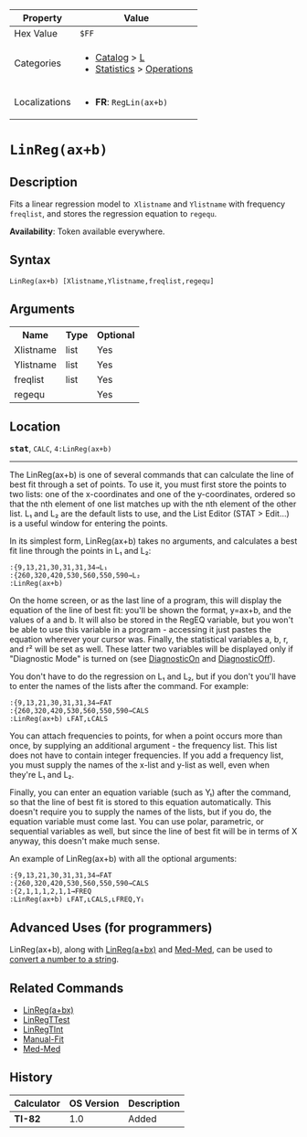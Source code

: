 | Property      | Value |
|---------------|-------|
| Hex Value     | `$FF`|
| Categories    | <ul><li>[Catalog](<../categories/Catalog.md>) > [L](<../categories/Catalog.md#L>)</li><li>[Statistics](<../categories/Statistics.md>) > [Operations](<../categories/Statistics.md#Operations>)</li></ul> |
| Localizations | <ul><li><b>FR</b>: `RegLin(ax+b) `</li></ul> |

# `LinReg(ax+b) `

## Description
Fits a linear regression model to` Xlistname` and `Ylistname` with frequency `freqlist`, and stores the regression equation to `regequ`.


<b>Availability</b>: Token available everywhere.

## Syntax
`LinReg(ax+b) [Xlistname,Ylistname,freqlist,regequ]`

## Arguments
<table>
<tr><th>Name</th><th>Type</th><th>Optional</th></tr>

<tr><td>Xlistname</td><td>list</td><td>Yes</td></tr>

<tr><td>Ylistname</td><td>list</td><td>Yes</td></tr>

<tr><td>freqlist</td><td>list</td><td>Yes</td></tr>

<tr><td>regequ</td><td></td><td>Yes</td></tr>

</table>

## Location
<tt><kbd><b>stat</b></kbd></tt>, `CALC`, `4:LinReg(ax+b)`
<hr>

The LinReg(ax+b) is one of several commands that can calculate the line of best fit through a set of points. To use it, you must first store the points to two lists: one of the x-coordinates and one of the y-coordinates, ordered so that the nth element of one list matches up with the nth element of the other list. L₁ and L₂ are the default lists to use, and the List Editor (STAT > Edit…) is a useful window for entering the points.

In its simplest form, LinReg(ax+b) takes no arguments, and calculates a best fit line through the points in L₁ and L₂:

```ti-basic
:{9,13,21,30,31,31,34→L₁
:{260,320,420,530,560,550,590→L₂
:LinReg(ax+b)
```

On the home screen, or as the last line of a program, this will display the equation of the line of best fit: you'll be shown the format, y=ax+b, and the values of a and b. It will also be stored in the RegEQ variable, but you won't be able to use this variable in a program - accessing it just pastes the equation wherever your cursor was. Finally, the statistical variables a, b, r, and r² will be set as well. These latter two variables will be displayed only if "Diagnostic Mode" is turned on (see [DiagnosticOn](DiagnosticOn.md) and [DiagnosticOff](DiagnosticOff.md)).

You don't have to do the regression on L₁ and L₂, but if you don't you'll have to enter the names of the lists after the command. For example:

```ti-basic
:{9,13,21,30,31,31,34→FAT
:{260,320,420,530,560,550,590→CALS
:LinReg(ax+b) ʟFAT,ʟCALS
```

You can attach frequencies to points, for when a point occurs more than once, by supplying an additional argument - the frequency list. This list does not have to contain integer frequencies. If you add a frequency list, you must supply the names of the x-list and y-list as well, even when they're L₁ and L₂.

Finally, you can enter an equation variable (such as Y₁) after the command, so that the line of best fit is stored to this equation automatically. This doesn't require you to supply the names of the lists, but if you do, the equation variable must come last. You can use polar, parametric, or sequential variables as well, but since the line of best fit will be in terms of X anyway, this doesn't make much sense.

An example of LinReg(ax+b) with all the optional arguments:

```ti-basic
:{9,13,21,30,31,31,34→FAT
:{260,320,420,530,560,550,590→CALS
:{2,1,1,1,2,1,1→FREQ
:LinReg(ax+b) ʟFAT,ʟCALS,ʟFREQ,Y₁
```

## Advanced Uses (for programmers)

LinReg(ax+b), along with [LinReg(a+bx)](linreg-a-bx) and [Med-Med](Med-Med.md), can be used to [convert a number to a string](number-to-string).

## Related Commands

*   [LinReg(a+bx)](linreg-a-bx)
*   [LinRegTTest](LinRegTTest.md)
*   [LinRegTInt](LinRegTInt.md)
*   [Manual-Fit](Manual-Fit.md)
*   [Med-Med](Med-Med.md)

## History
| Calculator | OS Version | Description |
|------------|------------|-------------|
| <b>TI-82</b> | 1.0 | Added |


